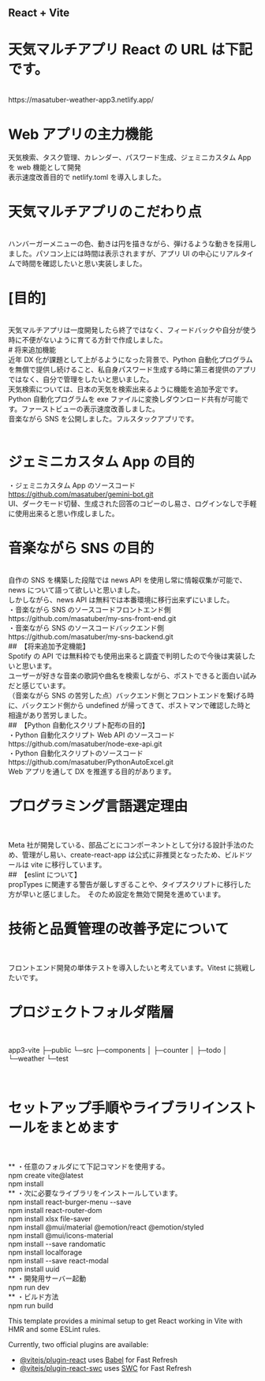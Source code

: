 ## React + Vite

# 天気マルチアプリ React の URL は下記です。
<br>
https://masatuber-weather-app3.netlify.app/
<br> 

# Web アプリの主力機能
 天気検索、タスク管理、カレンダー、パスワード生成、ジェミニカスタム App を web 機能として開発
 <br>
表示速度改善目的で netlify.toml を導入しました。
<br>

# 天気マルチアプリのこだわり点
<br>
ハンバーガーメニューの色、動きは円を描きながら、弾けるような動きを採用しました。パソコン上には時間は表示されますが、アプリ UI の中心にリアルタイムで時間を確認したいと思い実装しました。<br>

# [目的]
<br>
天気マルチアプリは一度開発したら終了ではなく、フィードバックや自分が使う時に不便がないように育てる方針で作成しました。<br> 
# 将来追加機能
<br>
近年 DX 化が課題として上がるようになった背景で、Python 自動化プログラムを無償で提供し続けること、私自身パスワード生成する時に第三者提供のアプリではなく、自分で管理をしたいと思いました。<br>
天気検索については、日本の天気を検索出来るように機能を追加予定です。<br>
Python 自動化プログラムを exe ファイルに変換しダウンロード共有が可能です。ファーストビューの表示速度改善しました。<br>
音楽ながら SNS を公開しました。フルスタックアプリです。<br>
<br>

# ジェミニカスタム App の目的<br>
・ジェミニカスタム App のソースコード<br>
https://github.com/masatuber/gemini-bot.git<br>
UI、ダークモード切替、生成された回答のコピーのし易さ、ログインなしで手軽に使用出来ると思い作成しました。<br>

# 音楽ながら SNS の目的
<br>
自作の SNS を構築した段階では news API を使用し常に情報収集が可能で、news について語って欲しいと思いました。<br>
しかしながら、news API は無料では本番環境に移行出来ずにいました。<br>
・音楽ながら SNS のソースコードフロントエンド側<br>
https://github.com/masatuber/my-sns-front-end.git<br>
・音楽ながら SNS のソースコードバックエンド側<br>
https://github.com/masatuber/my-sns-backend.git<br> ##　【将来追加予定機能】<br>
Spotify の API では無料枠でも使用出来ると調査で判明したので今後は実装したいと思います。<br>
ユーザーが好きな音楽の歌詞や曲名を検索しながら、ポストできると面白い試みだと感じています。<br>
（音楽ながら SNS の苦労した点）バックエンド側とフロントエンドを繋げる時に、バックエンド側から undefined が帰ってきて、ポストマンで確認した時と相違があり苦労しました。<br> ##　【Python 自動化スクリプト配布の目的】<br>
・Python 自動化スクリプト Web API のソースコード<br>
https://github.com/masatuber/node-exe-api.git<br>
・Python 自動化スクリプトのソースコード<br>
https://github.com/masatuber/PythonAutoExcel.git<br>
Web アプリを通して DX を推進する目的があります。

# プログラミング言語選定理由
<br>

Meta 社が開発している、部品ごとにコンポーネントとして分ける設計手法のため、管理がし易い、create-react-app は公式に非推奨となったため、ビルドツールは vite に移行しています。<br> ##　【eslint について】<br>
propTypes に関連する警告が厳しすぎることや、タイプスクリプトに移行した方が早いと感じました。　そのため設定を無効で開発を進めています。<br>

# 技術と品質管理の改善予定について
<br>

フロントエンド開発の単体テストを導入したいと考えています。Vitest に挑戦したいです。<br>

# プロジェクトフォルダ階層

<br>

app3-vite
├─public
└─src
├─components
│ ├─counter
│ ├─todo
│ └─weather
└─test

<br>

# セットアップ手順やライブラリインストールをまとめます

<br>

** ・任意のフォルダにて下記コマンドを使用する。<br>
npm create vite@latest<br>
npm install<br>
** ・次に必要なライブラリをインストールしています。<br>
npm install react-burger-menu --save<br>
npm install react-router-dom<br>
npm install xlsx file-saver<br>
npm install @mui/material @emotion/react @emotion/styled<br>
npm install @mui/icons-material<br>
npm install --save randomatic<br>
npm install localforage<br>
npm install --save react-modal<br>
npm install uuid<br>
** ・開発用サーバー起動<br>
npm run dev<br>
** ・ビルド方法<br>
npm run build<br>

This template provides a minimal setup to get React working in Vite with HMR and some ESLint rules.

Currently, two official plugins are available:

- [@vitejs/plugin-react](https://github.com/vitejs/vite-plugin-react/blob/main/packages/plugin-react/README.md) uses [Babel](https://babeljs.io/) for Fast Refresh
- [@vitejs/plugin-react-swc](https://github.com/vitejs/vite-plugin-react-swc) uses [SWC](https://swc.rs/) for Fast Refresh
